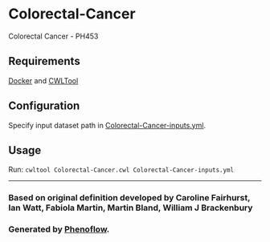 # Colorectal-Cancer

Colorectal Cancer - PH453

## Requirements

[Docker](https://docs.docker.com/install/) and [CWLTool](https://github.com/common-workflow-language/cwltool#install)

## Configuration

Specify input dataset path in [Colorectal-Cancer-inputs.yml](Colorectal-Cancer-inputs.yml).

## Usage

Run: `cwltool Colorectal-Cancer.cwl Colorectal-Cancer-inputs.yml`

***

### Based on original definition developed by Caroline Fairhurst, Ian Watt, Fabiola Martin, Martin Bland, William J Brackenbury
### Generated by [Phenoflow](https://kclhi.org/phenoflow).
